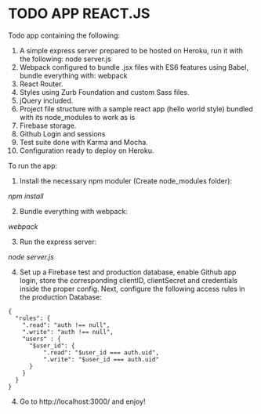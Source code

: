 # TODO APP REACT.JS

Todo app containing the following:

1. A simple express server prepared to be hosted on Heroku, run it with the following: node server.js
2. Webpack configured to bundle .jsx files with ES6 features using Babel, bundle everything with: webpack
3. React Router.
4. Styles using Zurb Foundation and custom Sass files.
5. jQuery included.
6. Project file structure with a sample react app (hello world style) bundled with its node_modules to work as is
7. Firebase storage.
8. Github Login and sessions
9. Test suite done with Karma and Mocha. 
10. Configuration ready to deploy on Heroku.


To run the app:

1. Install the necessary npm moduler (Create node_modules folder):

  *npm install*

2. Bundle everything with webpack:

  *webpack*

3. Run the express server:

  *node server.js*
  
4. Set up a Firebase test and production database, enable Github app login, store the corresponding clientID, clientSecret and credentials inside the proper config. Next, configure the following access rules in the production Database:
```
{
  "rules": {
    ".read": "auth !== null",
    ".write": "auth !== null",
    "users" : {
      "$user_id": {
          ".read": "$user_id === auth.uid",
          ".write": "$user_id === auth.uid"
      } 
    }
  }
}
```

4. Go to http://localhost:3000/ and enjoy!

